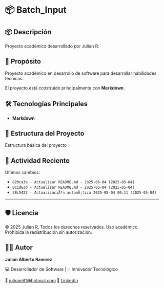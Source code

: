 # 📦 Batch_Input

## 📦 Descripción

Proyecto académico desarrollado por Julian R.

## 🎯 Propósito

Proyecto académico en desarrollo de software para desarrollar habilidades técnicas.

El proyecto está construido principalmente con **Markdown**.
## 🛠️ Tecnologías Principales

- **Markdown**
## 📂 Estructura del Proyecto

Estructura básica del proyecto
## 📅 Actividad Reciente

Últimos cambios:
- `829ca3a - Actualizar README.md - 2025-05-04 (2025-05-04)`
- `0c1d63d - Actualizar README.md - 2025-05-04 (2025-05-04)`
- `38c5423 - ActualizaciÃ³n automÃ¡tica 2025-05-04 00:11 (2025-05-04)`

---

## 🛡️ Licencia

© 2025 Julian R. Todos los derechos reservados.
Uso académico. Prohibida la redistribución sin autorización.

## 🧑‍💻 Autor

**Julian Alberto Ramirez**

💻 Desarrollador de Software | 💡 Innovador Tecnológico

📧 [juliram81@hotmail.com](mailto:juliram81@hotmail.com)
🔗 [LinkedIn](https://co.linkedin.com/in/julianramirezc)
